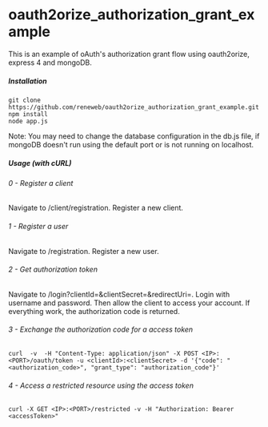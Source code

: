 oauth2orize_authorization_grant_example
=======================================

This is an example of oAuth's authorization grant flow using oauth2orize, express 4 and mongoDB.

##### Installation

```
git clone https://github.com/reneweb/oauth2orize_authorization_grant_example.git
npm install
node app.js
```
Note: You may need to change the database configuration in the db.js file, if mongoDB doesn't run using the default port or is not running on localhost.

##### Usage (with cURL)

###### 0 - Register a client

Navigate to /client/registration. Register a new client.

###### 1 - Register a user

Navigate to /registration. Register a new user.

###### 2 - Get authorization token

Navigate to /login?clientId=<clientID>&clientSecret=<clientSecret>&redirectUri=<redirectUri>. Login with username and password. Then allow the client to access your account.
If everything work, the authorization code is returned.

###### 3 - Exchange the authorization code for a access token

```
curl  -v  -H "Content-Type: application/json" -X POST <IP>:<PORT>/oauth/token -u <clientId>:<clientSecret> -d '{"code": "<authorization_code>", "grant_type": "authorization_code"}'
```

###### 4 - Access a restricted resource using the access token

```
curl -X GET <IP>:<PORT>/restricted -v -H "Authorization: Bearer <accessToken>"
```

